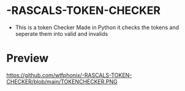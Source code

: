 # -RASCALS-TOKEN-CHECKER

- This is a token Checker Made in Python it checks the tokens and seperate them into valid and invalids

# Preview 
https://github.com/wtfphonix/-RASCALS-TOKEN-CHECKER/blob/main/TOKENCHECKER.PNG
